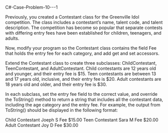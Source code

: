 C#-Case-Problem-10---1

Previously, you created a Contestant class for the Greenville Idol competition. The class includes a contestant’s name, talent code, and talent description. The competition has become so popular that separate contests with differing entry fees have been established for children, teenagers, and adults.

Now, modify your program so the Contestant class contains the field Fee that holds the entry fee for each category, and add get and set accessors.

Extend the Contestant class to create three subclasses: ChildContestant, TeenContestant, and AdultContestant. Child contestants are 12 years old and younger, and their entry fee is $15. Teen contestants are between 13 and 17 years old, inclusive, and their entry fee is $20. Adult contestants are 18 years old and older, and their entry fee is $30.

In each subclass, set the entry fee field to the correct value, and override the ToString() method to return a string that includes all the contestant data, including the age category and the entry fee. For example, the output from ToString() should be displayed in the following format:

Child Contestant Joeph S   Fee $15.00
Teen Contestant Sara M   Fee $20.00
Adult Contestant Joy D   Fee $30.00
